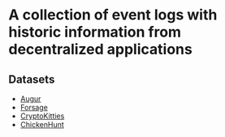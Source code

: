 # A collection of event logs with historic information from decentralized applications

## Datasets

- [Augur](https://chrisklinkmueller.github.io/dapp-data/augur.html)
- [Forsage](https://chrisklinkmueller.github.io/dapp-data/forsage.html)
- [CryptoKitties](https://chrisklinkmueller.github.io/dapp-data/cryptokitties.html)
- [ChickenHunt](https://chrisklinkmueller.github.io/dapp-data/chickenhunt.html)
